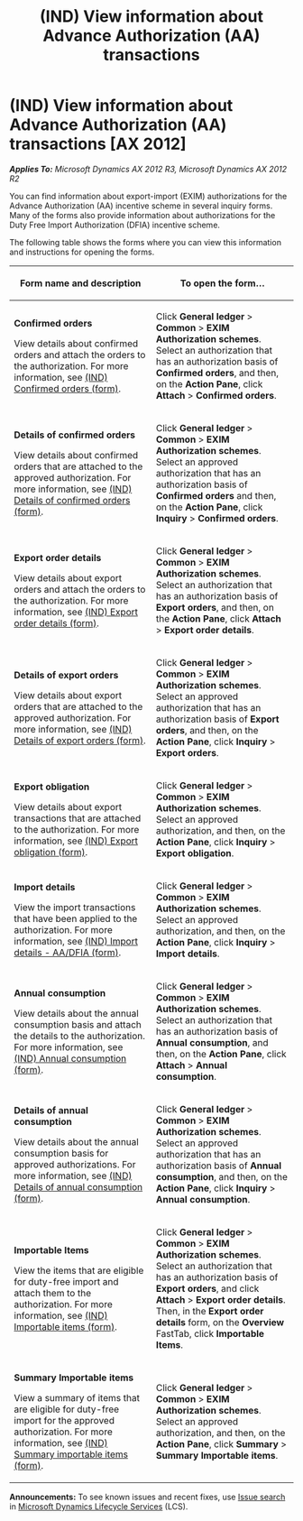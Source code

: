 ﻿---
title: (IND) View information about Advance Authorization (AA) transactions
TOCTitle: (IND) View information about Advance Authorization (AA) transactions
ms:assetid: 39b7ee60-f660-46ea-9430-eafe0c5d4a33
ms:mtpsurl: https://technet.microsoft.com/en-us/library/JJ664628(v=AX.60)
ms:contentKeyID: 49385705
ms.date: 04/18/2014
mtps_version: v=AX.60
f1_keywords:
- inquiry
- (IND)
- india
- Advanced Authorization
- AA transactions
---

# (IND) View information about Advance Authorization (AA) transactions [AX 2012]


_**Applies To:** Microsoft Dynamics AX 2012 R3, Microsoft Dynamics AX 2012 R2_

You can find information about export-import (EXIM) authorizations for the Advance Authorization (AA) incentive scheme in several inquiry forms. Many of the forms also provide information about authorizations for the Duty Free Import Authorization (DFIA) incentive scheme.

The following table shows the forms where you can view this information and instructions for opening the forms.

<table>
<colgroup>
<col style="width: 50%" />
<col style="width: 50%" />
</colgroup>
<thead>
<tr class="header">
<th><p>Form name and description</p></th>
<th><p>To open the form…</p></th>
</tr>
</thead>
<tbody>
<tr class="odd">
<td><p><strong>Confirmed orders</strong></p>
<p>View details about confirmed orders and attach the orders to the authorization. For more information, see <a href="https://technet.microsoft.com/en-us/library/jj677833(v=ax.60)">(IND) Confirmed orders (form)</a>.</p></td>
<td><p>Click <strong>General ledger</strong> &gt; <strong>Common</strong> &gt; <strong>EXIM Authorization schemes</strong>. Select an authorization that has an authorization basis of <strong>Confirmed orders</strong>, and then, on the <strong>Action Pane</strong>, click <strong>Attach</strong> &gt; <strong>Confirmed orders</strong>.</p></td>
</tr>
<tr class="even">
<td><p><strong>Details of confirmed orders</strong></p>
<p>View details about confirmed orders that are attached to the approved authorization. For more information, see <a href="https://technet.microsoft.com/en-us/library/jj664772(v=ax.60)">(IND) Details of confirmed orders (form)</a>.</p></td>
<td><p>Click <strong>General ledger</strong> &gt; <strong>Common</strong> &gt; <strong>EXIM Authorization schemes</strong>. Select an approved authorization that has an authorization basis of <strong>Confirmed orders</strong> and then, on the <strong>Action Pane</strong>, click <strong>Inquiry</strong> &gt; <strong>Confirmed orders</strong>.</p></td>
</tr>
<tr class="odd">
<td><p><strong>Export order details</strong></p>
<p>View details about export orders and attach the orders to the authorization. For more information, see <a href="https://technet.microsoft.com/en-us/library/jj664709(v=ax.60)">(IND) Export order details (form)</a>.</p></td>
<td><p>Click <strong>General ledger</strong> &gt; <strong>Common</strong> &gt; <strong>EXIM Authorization schemes</strong>. Select an authorization that has an authorization basis of <strong>Export orders</strong>, and then, on the <strong>Action Pane</strong>, click <strong>Attach</strong> &gt; <strong>Export order details</strong>.</p></td>
</tr>
<tr class="even">
<td><p><strong>Details of export orders</strong></p>
<p>View details about export orders that are attached to the approved authorization. For more information, see <a href="https://technet.microsoft.com/en-us/library/jj664467(v=ax.60)">(IND) Details of export orders (form)</a>.</p></td>
<td><p>Click <strong>General ledger</strong> &gt; <strong>Common</strong> &gt; <strong>EXIM Authorization schemes</strong>. Select an approved authorization that has an authorization basis of <strong>Export orders</strong>, and then, on the <strong>Action Pane</strong>, click <strong>Inquiry</strong> &gt; <strong>Export orders</strong>.</p></td>
</tr>
<tr class="odd">
<td><p><strong>Export obligation</strong></p>
<p>View details about export transactions that are attached to the authorization. For more information, see <a href="https://technet.microsoft.com/en-us/library/jj677976(v=ax.60)">(IND) Export obligation (form)</a>.</p></td>
<td><p>Click <strong>General ledger</strong> &gt; <strong>Common</strong> &gt; <strong>EXIM Authorization schemes</strong>. Select an approved authorization, and then, on the <strong>Action Pane</strong>, click <strong>Inquiry</strong> &gt; <strong>Export obligation</strong>.</p></td>
</tr>
<tr class="even">
<td><p><strong>Import details</strong></p>
<p>View the import transactions that have been applied to the authorization. For more information, see <a href="https://technet.microsoft.com/en-us/library/jj664632(v=ax.60)">(IND) Import details - AA/DFIA (form)</a>.</p></td>
<td><p>Click <strong>General ledger</strong> &gt; <strong>Common</strong> &gt; <strong>EXIM Authorization schemes</strong>. Select an approved authorization, and then, on the <strong>Action Pane</strong>, click <strong>Inquiry</strong> &gt; <strong>Import details</strong>.</p></td>
</tr>
<tr class="odd">
<td><p><strong>Annual consumption</strong></p>
<p>View details about the annual consumption basis and attach the details to the authorization. For more information, see <a href="https://technet.microsoft.com/en-us/library/jj664613(v=ax.60)">(IND) Annual consumption (form)</a>.</p></td>
<td><p>Click <strong>General ledger</strong> &gt; <strong>Common</strong> &gt; <strong>EXIM Authorization schemes</strong>. Select an authorization that has an authorization basis of <strong>Annual consumption</strong>, and then, on the <strong>Action Pane</strong>, click <strong>Attach</strong> &gt; <strong>Annual consumption</strong>.</p></td>
</tr>
<tr class="even">
<td><p><strong>Details of annual consumption</strong></p>
<p>View details about the annual consumption basis for approved authorizations. For more information, see <a href="https://technet.microsoft.com/en-us/library/jj664950(v=ax.60)">(IND) Details of annual consumption (form)</a>.</p></td>
<td><p>Click <strong>General ledger</strong> &gt; <strong>Common</strong> &gt; <strong>EXIM Authorization schemes</strong>. Select an approved authorization that has an authorization basis of <strong>Annual consumption</strong>, and then, on the <strong>Action Pane</strong>, click <strong>Inquiry</strong> &gt; <strong>Annual consumption</strong>.</p></td>
</tr>
<tr class="odd">
<td><p><strong>Importable Items</strong></p>
<p>View the items that are eligible for duty-free import and attach them to the authorization. For more information, see <a href="https://technet.microsoft.com/en-us/library/jj664640(v=ax.60)">(IND) Importable items (form)</a>.</p></td>
<td><p>Click <strong>General ledger</strong> &gt; <strong>Common</strong> &gt; <strong>EXIM Authorization schemes</strong>. Select an authorization that has an authorization basis of <strong>Export orders</strong>, and click <strong>Attach</strong> &gt; <strong>Export order details</strong>. Then, in the <strong>Export order details</strong> form, on the <strong>Overview</strong> FastTab, click <strong>Importable Items</strong>.</p></td>
</tr>
<tr class="even">
<td><p><strong>Summary Importable items</strong></p>
<p>View a summary of items that are eligible for duty-free import for the approved authorization. For more information, see <a href="https://technet.microsoft.com/en-us/library/jj664946(v=ax.60)">(IND) Summary importable items (form)</a>.</p></td>
<td><p>Click <strong>General ledger</strong> &gt; <strong>Common</strong> &gt; <strong>EXIM Authorization schemes</strong>. Select an approved authorization, and then, on the <strong>Action Pane</strong>, click <strong>Summary</strong> &gt; <strong>Summary Importable items</strong>.</p></td>
</tr>
</tbody>
</table>

  
**Announcements:** To see known issues and recent fixes, use [Issue search](http://go.microsoft.com/fwlink/?linkid=389258) in [Microsoft Dynamics Lifecycle Services](http://go.microsoft.com/fwlink/?linkid=306505) (LCS).


